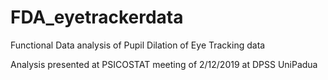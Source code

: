 # FDA_eyetrackerdata
Functional Data analysis of Pupil Dilation of Eye Tracking data 

Analysis presented at PSICOSTAT meeting of 2/12/2019 at DPSS UniPadua